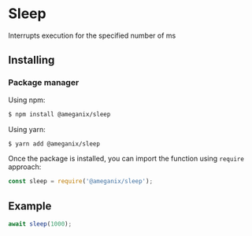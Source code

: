 # Sleep
Interrupts execution for the specified number of ms

## Installing

### Package manager

Using npm:

```bash
$ npm install @ameganix/sleep
```

Using yarn:

```bash
$ yarn add @ameganix/sleep
```

Once the package is installed, you can import the function using `require` approach:

```js
const sleep = require('@ameganix/sleep');
```

## Example

```js
await sleep(1000);
```
